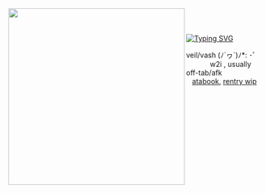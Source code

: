 <img align="left" width="350" src="https://pbs.twimg.com/media/FT3AOTFVsAAw44B?format=png&name=360x360" />
<br>
<br>
<br>
<a href="https://git.io/typing-svg"><img src="https://readme-typing-svg.demolab.com?font=Fira+Code&size=15&duration=3000&pause=1000&color=eb7a34&background=FF000000&center=true&vCenter=true&width=235&height=30&lines=''I'll+do+my+best+!''" alt="Typing SVG" /></a>

veil/vash (ﾉ´ヮ`)ﾉ*: ･ﾟ
<br>
 ‎ ‎ ‎ ‎ ‎ ‎ ‎ ‎ ‎ ‎ ‎  ​ w2i , usually off-tab/afk
<br>
‎‎  ‎ ‎ <a href="https://goldenglow.atabook.org">atabook</a>, <a href="https://rentry.co/crueldilemma">rentry wip</a>
</div>
<br><br>
<br><br>
